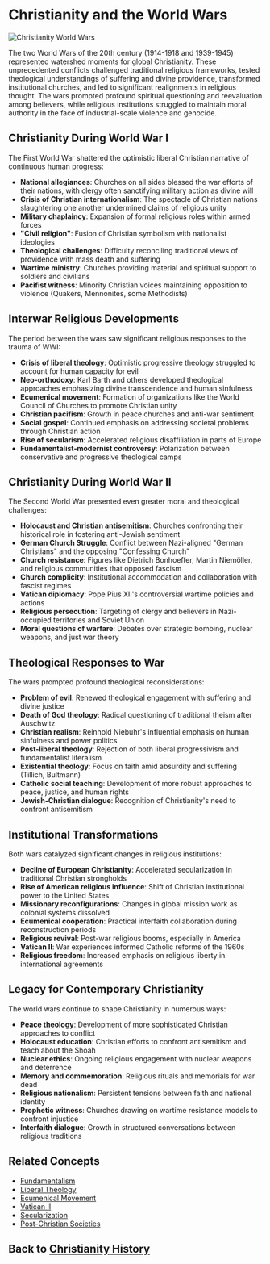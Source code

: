 # Christianity and the World Wars

![Christianity World Wars](../../images/christianity_world_wars.jpg)

The two World Wars of the 20th century (1914-1918 and 1939-1945) represented watershed moments for global Christianity. These unprecedented conflicts challenged traditional religious frameworks, tested theological understandings of suffering and divine providence, transformed institutional churches, and led to significant realignments in religious thought. The wars prompted profound spiritual questioning and reevaluation among believers, while religious institutions struggled to maintain moral authority in the face of industrial-scale violence and genocide.

## Christianity During World War I

The First World War shattered the optimistic liberal Christian narrative of continuous human progress:

- **National allegiances**: Churches on all sides blessed the war efforts of their nations, with clergy often sanctifying military action as divine will
- **Crisis of Christian internationalism**: The spectacle of Christian nations slaughtering one another undermined claims of religious unity
- **Military chaplaincy**: Expansion of formal religious roles within armed forces
- **"Civil religion"**: Fusion of Christian symbolism with nationalist ideologies
- **Theological challenges**: Difficulty reconciling traditional views of providence with mass death and suffering
- **Wartime ministry**: Churches providing material and spiritual support to soldiers and civilians
- **Pacifist witness**: Minority Christian voices maintaining opposition to violence (Quakers, Mennonites, some Methodists)

## Interwar Religious Developments

The period between the wars saw significant religious responses to the trauma of WWI:

- **Crisis of liberal theology**: Optimistic progressive theology struggled to account for human capacity for evil
- **Neo-orthodoxy**: Karl Barth and others developed theological approaches emphasizing divine transcendence and human sinfulness
- **Ecumenical movement**: Formation of organizations like the World Council of Churches to promote Christian unity
- **Christian pacifism**: Growth in peace churches and anti-war sentiment
- **Social gospel**: Continued emphasis on addressing societal problems through Christian action
- **Rise of secularism**: Accelerated religious disaffiliation in parts of Europe
- **Fundamentalist-modernist controversy**: Polarization between conservative and progressive theological camps

## Christianity During World War II

The Second World War presented even greater moral and theological challenges:

- **Holocaust and Christian antisemitism**: Churches confronting their historical role in fostering anti-Jewish sentiment
- **German Church Struggle**: Conflict between Nazi-aligned "German Christians" and the opposing "Confessing Church"
- **Church resistance**: Figures like Dietrich Bonhoeffer, Martin Niemöller, and religious communities that opposed fascism
- **Church complicity**: Institutional accommodation and collaboration with fascist regimes
- **Vatican diplomacy**: Pope Pius XII's controversial wartime policies and actions
- **Religious persecution**: Targeting of clergy and believers in Nazi-occupied territories and Soviet Union
- **Moral questions of warfare**: Debates over strategic bombing, nuclear weapons, and just war theory

## Theological Responses to War

The wars prompted profound theological reconsiderations:

- **Problem of evil**: Renewed theological engagement with suffering and divine justice
- **Death of God theology**: Radical questioning of traditional theism after Auschwitz
- **Christian realism**: Reinhold Niebuhr's influential emphasis on human sinfulness and power politics
- **Post-liberal theology**: Rejection of both liberal progressivism and fundamentalist literalism
- **Existential theology**: Focus on faith amid absurdity and suffering (Tillich, Bultmann)
- **Catholic social teaching**: Development of more robust approaches to peace, justice, and human rights
- **Jewish-Christian dialogue**: Recognition of Christianity's need to confront antisemitism

## Institutional Transformations

Both wars catalyzed significant changes in religious institutions:

- **Decline of European Christianity**: Accelerated secularization in traditional Christian strongholds
- **Rise of American religious influence**: Shift of Christian institutional power to the United States
- **Missionary reconfigurations**: Changes in global mission work as colonial systems dissolved
- **Ecumenical cooperation**: Practical interfaith collaboration during reconstruction periods
- **Religious revival**: Post-war religious booms, especially in America
- **Vatican II**: War experiences informed Catholic reforms of the 1960s
- **Religious freedom**: Increased emphasis on religious liberty in international agreements

## Legacy for Contemporary Christianity

The world wars continue to shape Christianity in numerous ways:

- **Peace theology**: Development of more sophisticated Christian approaches to conflict
- **Holocaust education**: Christian efforts to confront antisemitism and teach about the Shoah
- **Nuclear ethics**: Ongoing religious engagement with nuclear weapons and deterrence
- **Memory and commemoration**: Religious rituals and memorials for war dead
- **Religious nationalism**: Persistent tensions between faith and national identity
- **Prophetic witness**: Churches drawing on wartime resistance models to confront injustice
- **Interfaith dialogue**: Growth in structured conversations between religious traditions

## Related Concepts
- [Fundamentalism](./fundamentalism.md)
- [Liberal Theology](./liberal_theology.md)
- [Ecumenical Movement](./ecumenical_movement.md)
- [Vatican II](./vatican_ii.md)
- [Secularization](./secularization.md)
- [Post-Christian Societies](./post_christian.md)

## Back to [Christianity History](./README.md)
